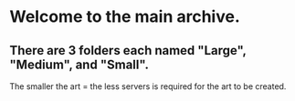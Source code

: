 # Welcome to the main archive.
## There are 3 folders each named "Large", "Medium", and "Small".
The smaller the art = the less servers is required for the art to be created.
